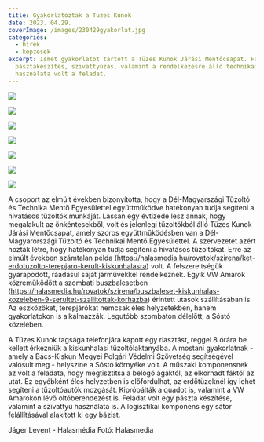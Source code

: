```yaml
---
title: Gyakorlatoztak a Tüzes Kunok
date: 2023. 04.29.
coverImage: /images/230429gyakorlat.jpg
categories:
  - hirek
  - kepzesek
excerpt: Ismét gyakorlatot tartott a Tüzes Kunok Járási Mentőcsapat. Favágás,
  pásztakészítés, szivattyúzás, valamint a rendelkezésre álló technikai eszközök
  használata volt a feladat.
---
```

![](/images/230429gyakorlat1.jpg)

![](/images/230429gyakorlat2.jpg)

![](/images/230429gyakorlat4.jpg)

![](/images/230429gyakorlat6.jpg)

![](/images/230429gyakorlat7.jpg)

![](/images/230429gyakorlat7c.jpg)

![](/images/230429gyakorlat9.jpg)

A csoport az elmúlt években bizonyította, hogy a Dél-Magyarszági Tűzoltó és Technika Mentő Egyesülettel együttműködve hatékonyan tudja segíteni a hivatásos tűzoltók munkáját. Lassan egy évtizede lesz annak, hogy megalakult az önkéntesekből, volt és jelenlegi tűzoltókból álló Tüzes Kunok Járási Mentőcsapat, amely szoros együttműködésben van a Dél-Magyarországi Tűzoltó és Technikai Mentő Egyesülettel. A szervezetet azért hozták létre, hogy hatékonyan tudja segíteni a hivatásos tűzoltókat. Erre az elmúlt években számtalan példa (<https://halasmedia.hu/rovatok/szirena/ket-erdotuzolto-terepjaro-kerult-kiskunhalasra>) volt. A felszereltségük gyarapodott, ráadásul saját járművekkel rendelkeznek. Egyik VW Amarok közreműködött a szombati buszbalesetben (<https://halasmedia.hu/rovatok/szirena/buszbaleset-kiskunhalas-kozeleben-9-serultet-szallitottak-korhazba>) érintett utasok szállításában is. Az eszközöket, terepjárókat nemcsak éles helyzetekben, hanem gyakorlatokon is alkalmazzák. Legutóbb szombaton délelőtt, a Sóstó közelében.

A Tüzes Kunok tagsága telefonjára kapott egy riasztást, reggel 8 órára be kellett érkezniük a kiskunhalasi tűzoltólaktanyába. A mostani gyakorlatnak - amely a Bács-Kiskun Megyei Polgári Védelmi Szövetség segítségével valósult meg - helyszíne a Sóstó környéke volt. A műszaki komponensnek az volt a feladata, hogy megtisztítsa a belógó ágaktól, az elkorhadt fáktól az utat. Ez egyébként éles helyzetben is előfordulhat, az erdőtüzeknél így lehet segíteni a tűzoltóautók mozgását. Kipróbálták a quadot is, valamint a VW Amarokon lévő oltóberendezést is. Feladat volt egy pászta készítése, valamint a szivattyú használata is. A logisztikai komponens egy sátor felállításával alakított ki egy bázist.

Jáger Levent - Halasmédia
Fotó: Halasmedia
